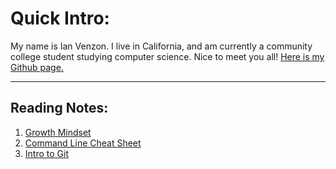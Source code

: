 

# Quick Intro:

My name is Ian Venzon. I live in California, and am currently a community college student studying computer science. Nice to meet you all!
[Here is my Github page.](https://github.com/IVenzon)

___

## Reading Notes:

1. [Growth Mindset](https://github.com/IVenzon/Reading-Notes/blob/main/growth-mindset.md)
2. [Command Line Cheat Sheet](https://github.com/IVenzon/Reading-Notes/blob/main/cheat-sheet.md)
3. [Intro to Git](https://github.com/IVenzon/Reading-Notes/blob/main/git-intro.md)
